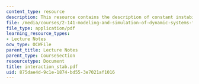 ```yaml
---
content_type: resource
description: This resource contains the description of constant instability.
file: /media/courses/2-141-modeling-and-simulation-of-dynamic-systems-fall-2006/875dae4d9c1e1874bd553e7021af1016_interaction_stab.pdf
file_type: application/pdf
learning_resource_types:
- Lecture Notes
ocw_type: OCWFile
parent_title: Lecture Notes
parent_type: CourseSection
resourcetype: Document
title: interaction_stab.pdf
uid: 875dae4d-9c1e-1874-bd55-3e7021af1016
---
```

